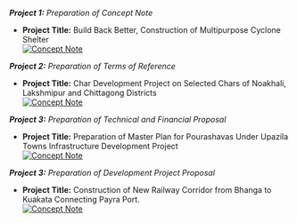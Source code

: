 <i>**Project 1:** Preparation of Concept Note</i><br>
- **Project Title:** Build Back Better, Construction of Multipurpose Cyclone Shelter <br>
[![Concept Note](https://img.shields.io/static/v1?label=Concept%20Note&message=%20&color=E74C3C&style=for-the-badge)](../../Project/Concept.pdf)<br>

<i>**Project 2:** Preparation of Terms of Reference</i><br>
- **Project Title:** Char Development Project on Selected Chars of Noakhali, Lakshmipur and Chittagong Districts <br>
[![Concept Note](https://img.shields.io/static/v1?label=Concept%20Note&message=%20&color=E74C3C&style=for-the-badge)](../../Project/TOR.pdf)<br>

<i>**Project 3:** Preparation of Technical and Financial Proposal</i><br>
- **Project Title:**  Preparation of Master Plan for Pourashavas Under Upazila Towns Infrastructure Development Project<br>
[![Concept Note](https://img.shields.io/static/v1?label=Concept%20Note&message=%20&color=E74C3C&style=for-the-badge)](../../Project/TFP.pdf)<br>

<i>**Project 3:** Preparation of Development Project Proposal</i><br>
- **Project Title:**  Construction of New Railway Corridor from Bhanga to Kuakata Connecting Payra Port. <br>
[![Concept Note](https://img.shields.io/static/v1?label=Concept%20Note&message=%20&color=E74C3C&style=for-the-badge)](../../Project/DPP.pdf)<br>
